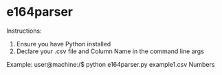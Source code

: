 # e164parser
Instructions:

1. Ensure you have Python installed
2. Declare your .csv file and Column Name in the command line args

Example:
user@machine:/$ python e164parser.py example1.csv Numbers

